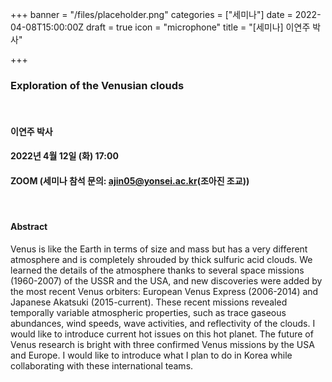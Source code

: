 +++
banner = "/files/placeholder.png"
categories = ["세미나"]
date = 2022-04-08T15:00:00Z
draft = true
icon = "microphone"
title = "[세미나] 이연주 박사"

+++
### Exploration of the Venusian clouds

<br>

#### 이연주 박사

#### 2022년 4월 12일 (화) 17:00

#### ZOOM (세미나 참석 문의: ajin05@yonsei.ac.kr(조아진 조교))

<br>

#### Abstract

Venus is like the Earth in terms of size and mass but has a very different atmosphere and is completely shrouded by thick sulfuric acid clouds. We learned the details of the atmosphere thanks to several space missions (1960-2007) of the USSR and the USA, and new discoveries were added by the most recent Venus orbiters: European Venus Express (2006-2014) and Japanese Akatsuki (2015-current). These recent missions revealed temporally variable atmospheric properties, such as trace gaseous abundances, wind speeds, wave activities, and reflectivity of the clouds. I would like to introduce current hot issues on this hot planet. The future of Venus research is bright with three confirmed Venus missions by the USA and Europe. I would like to introduce what I plan to do in Korea while collaborating with these international teams.